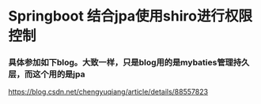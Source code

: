 # Springboot 结合jpa使用shiro进行权限控制

### 具体参加如下blog。大致一样，只是blog用的是mybaties管理持久层，而这个用的是jpa

https://blog.csdn.net/chengyuqiang/article/details/88557823

